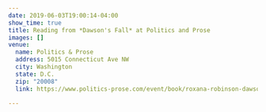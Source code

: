 ```yaml
---
date: 2019-06-03T19:00:14-04:00
show_time: true
title: Reading from *Dawson's Fall* at Politics and Prose
images: []
venue:
  name: Politics & Prose
  address: 5015 Connecticut Ave NW
  city: Washington
  state: D.C.
  zip: "20008"
  link: https://www.politics-prose.com/event/book/roxana-robinson-dawsons-fall

---
```

